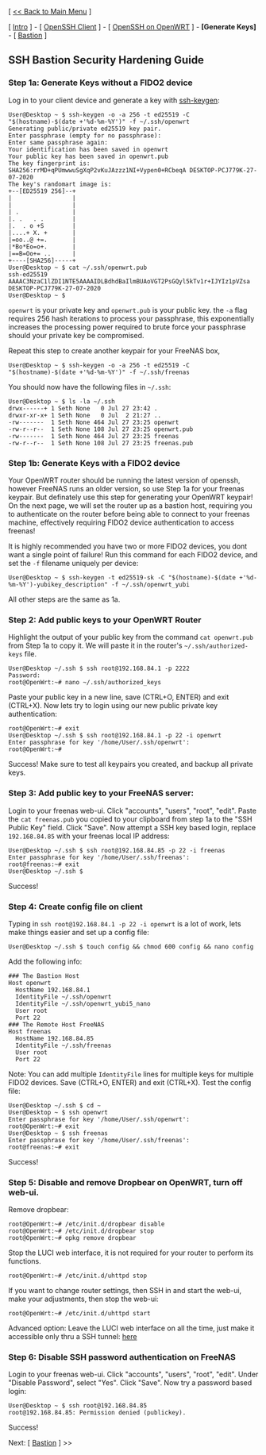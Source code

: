 [ [<< Back to Main Menu](https://github.com/seth586/guides/blob/master/README.md) ]

[ [Intro](README.md) ] - [ [OpenSSH Client](1_install_client.md) ] - [ [OpenSSH on OpenWRT](2_install_openssh.md) ] - **[Generate Keys]** - [ [Bastion](4_bastion.md) ]

## SSH Bastion Security Hardening Guide
### Step 1a: Generate Keys without a FIDO2 device
Log in to your client device and generate a key with [ssh-keygen](https://man.openbsd.org/OpenBSD-current/man1/ssh-keygen.1#NAME):
```
User@Desktop ~ $ ssh-keygen -o -a 256 -t ed25519 -C "$(hostname)-$(date +'%d-%m-%Y')" -f ~/.ssh/openwrt
Generating public/private ed25519 key pair.
Enter passphrase (empty for no passphrase):
Enter same passphrase again:
Your identification has been saved in openwrt
Your public key has been saved in openwrt.pub
The key fingerprint is:
SHA256:rrMD+qPUmwwuSgXqP2vKuJAzzz1NI+Vypen0+RCbeqA DESKTOP-PCJ779K-27-07-2020
The key's randomart image is:
+--[ED25519 256]--+
|                 |
|                 |
| .               |
|. .   . .        |
|.  . o +S        |
|....+ X. +       |
|=oo..@ +=.       |
|*Bo*Eo=o+.       |
|==B=Oo+= ..      |
+----[SHA256]-----+
User@Desktop ~ $ cat ~/.ssh/openwrt.pub
ssh-ed25519 AAAAC3NzaC1lZDI1NTE5AAAAIDLBdhdBaIlmBUAoVGT2PsGQyl5kTv1r+IJYIz1pVZsa DESKTOP-PCJ779K-27-07-2020
User@Desktop ~ $
```
`openwrt` is your private key and `openwrt.pub` is your public key. the `-a` flag requires 256 hash iterations to process your passphrase, this exponentially increases the processing power required to brute force your passphrase should your private key be compromised.

Repeat this step to create another keypair for your FreeNAS box, 
```
User@Desktop ~ $ ssh-keygen -o -a 256 -t ed25519 -C "$(hostname)-$(date +'%d-%m-%Y')" -f ~/.ssh/freenas
``` 
You should now have the following files in `~/.ssh`:
```
User@Desktop ~ $ ls -la ~/.ssh
drwx------+ 1 Seth None   0 Jul 27 23:42 .
drwxr-xr-x+ 1 Seth None   0 Jul  2 21:27 ..
-rw-------  1 Seth None 464 Jul 27 23:25 openwrt
-rw-r--r--  1 Seth None 108 Jul 27 23:25 openwrt.pub
-rw-------  1 Seth None 464 Jul 27 23:25 freenas
-rw-r--r--  1 Seth None 108 Jul 27 23:25 freenas.pub
```

### Step 1b: Generate Keys with a FIDO2 device
Your OpenWRT router should be running the latest version of openssh, however FreeNAS runs an older version, so use Step 1a for your freenas keypair. But definately use this step for generating your OpenWRT keypair! On the next page, we will set the router up as a bastion host, requiring you to authenticate on the router before being able to connect to your freenas machine, effectively requiring FIDO2 device authentication to access freenas!

It is highly recommended you have two or more FIDO2 devices, you dont want a single point of failure! Run this command for each FIDO2 device, and set the `-f` filename uniquely per device:
```
User@Desktop ~ $ ssh-keygen -t ed25519-sk -C "$(hostname)-$(date +'%d-%m-%Y')-yubikey_description" -f ~/.ssh/openwrt_yubi
```

All other steps are the same as 1a.

### Step 2: Add public keys to your OpenWRT Router
Highlight the output of your public key from the command `cat openwrt.pub` from Step 1a to copy it. We will paste it in the router's `~/.ssh/authorized-keys` file.
```
User@Desktop ~/.ssh $ ssh root@192.168.84.1 -p 2222
Password:
root@OpenWrt:~# nano ~/.ssh/authorized_keys
```
Paste your public key in a new line, save (CTRL+O, ENTER) and exit (CTRL+X). Now lets try to login using our new public private key authentication:
```
root@OpenWrt:~# exit
User@Desktop ~/.ssh $ ssh root@192.168.84.1 -p 22 -i openwrt
Enter passphrase for key '/home/User/.ssh/openwrt':
root@OpenWrt:~#
```
Success! Make sure to test all keypairs you created, and backup all private keys. 

### Step 3: Add public key to your FreeNAS server:
Login to your freenas web-ui. Click "accounts", "users", "root", "edit". Paste the `cat freenas.pub` you copied to your clipboard from step 1a to the "SSH Public Key" field. Click "Save". Now attempt a SSH key based login, replace `192.168.84.85` with your freenas local IP address:
```
User@Desktop ~/.ssh $ ssh root@192.168.84.85 -p 22 -i freenas
Enter passphrase for key '/home/User/.ssh/freenas':
root@freenas:~# exit
User@Desktop ~/.ssh $
```
Success!

### Step 4: Create config file on client
Typing in `ssh root@192.168.84.1 -p 22 -i openwrt` is a lot of work, lets make things easier and set up a config file:
```
User@Desktop ~/.ssh $ touch config && chmod 600 config && nano config
```
Add the following info:
```
### The Bastion Host
Host openwrt
  HostName 192.168.84.1
  IdentityFile ~/.ssh/openwrt
  IdentityFile ~/.ssh/openwrt_yubi5_nano
  User root
  Port 22
### The Remote Host FreeNAS 
Host freenas
  HostName 192.168.84.85
  IdentityFile ~/.ssh/freenas
  User root
  Port 22
```
Note: You can add multiple `IdentityFile` lines for multiple keys for multiple FIDO2 devices. Save (CTRL+O, ENTER) and exit (CTRL+X). Test the config file:
```
User@Desktop ~/.ssh $ cd ~
User@Desktop ~ $ ssh openwrt
Enter passphrase for key '/home/User/.ssh/openwrt':
root@OpenWrt:~# exit
User@Desktop ~ $ ssh freenas
Enter passphrase for key '/home/User/.ssh/freenas':
root@freenas:~# exit
```
Success!

### Step 5: Disable and remove Dropbear on OpenWRT, turn off web-ui.
Remove dropbear:
```
root@OpenWrt:~# /etc/init.d/dropbear disable
root@OpenWrt:~# /etc/init.d/dropbear stop
root@OpenWrt:~# opkg remove dropbear
```
Stop the LUCI web interface, it is not required for your router to perform its functions. 
```
root@OpenWrt:~# /etc/init.d/uhttpd stop
```
If you want to change router settings, then SSH in and start the web-ui, make your adjustments, then stop the web-ui:
```
root@OpenWrt:~# /etc/init.d/uhttpd start 
```
Advanced option: Leave the LUCI web interface on all the time, just make it accessible only thru a SSH tunnel: [here](https://openwrt.org/docs/guide-user/luci/luci.secure)

### Step 6: Disable SSH password authentication on FreeNAS
Login to your freenas web-ui. Click "accounts", "users", "root", "edit". Under "Disable Password", select "Yes". Click "Save". Now try a password based login:
```
User@Desktop ~ $ ssh root@192.168.84.85
root@192.168.84.85: Permission denied (publickey).
```
Success!

Next: [ [Bastion](4_bastion.md) ] >>
